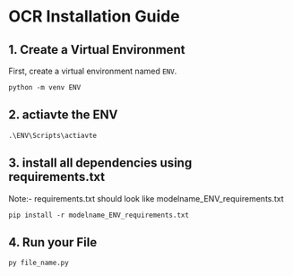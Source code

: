 # OCR Installation Guide

## 1. Create a Virtual Environment

First, create a virtual environment named `ENV`.

    python -m venv ENV
    

## 2. actiavte the ENV

    .\ENV\Scripts\actiavte
    

## 3. install all dependencies using requirements.txt
Note:- requirements.txt should look like modelname_ENV_requirements.txt

    pip install -r modelname_ENV_requirements.txt
    

## 4. Run your File
  
    py file_name.py
    

  
